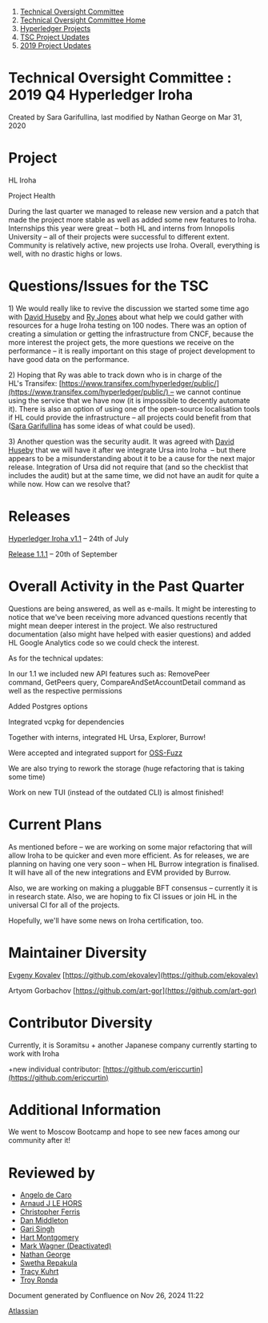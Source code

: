 1. [Technical Oversight Committee](index.html)
2. [Technical Oversight Committee Home](Technical-Oversight-Committee-Home_21430274.html)
3. [Hyperledger Projects](Hyperledger-Projects_21447704.html)
4. [TSC Project Updates](TSC-Project-Updates_21430854.html)
5. [2019 Project Updates](2019-Project-Updates_21447735.html)

# Technical Oversight Committee : 2019 Q4 Hyperledger Iroha

Created by Sara Garifullina, last modified by Nathan George on Mar 31, 2020

# Project

HL Iroha

Project Health

During the last quarter we managed to release new version and a patch that made the project more stable as well as added some new features to Iroha. Internships this year were great – both HL and interns from Innopolis University – all of their projects were successful to different extent. Community is relatively active, new projects use Iroha. Overall, everything is well, with no drastic highs or lows. 

# Questions/Issues for the TSC

1\) We would really like to revive the discussion we started some time ago with [David Huseby](https://lf-hyperledger.atlassian.net/wiki/people/5c81ef6e187e8e0b95b0b1e9?ref=confluence) and [Ry Jones](https://lf-hyperledger.atlassian.net/wiki/people/557058:078cecfc-fb17-4d9a-8759-b5b74efa6850?ref=confluence) about what help we could gather with resources for a huge Iroha testing on 100 nodes. There was an option of creating a simulation or getting the infrastructure from CNCF, because the more interest the project gets, the more questions we receive on the performance – it is really important on this stage of project development to have good data on the performance. 

2\) Hoping that Ry was able to track down who is in charge of the HL's Transifex: [https://www.transifex.com/hyperledger/public/](https://www.transifex.com/hyperledger/public/) – we cannot continue using the service that we have now (it is impossible to decently automate it). There is also an option of using one of the open-source localisation tools if HL could provide the infrastructure – all projects could benefit from that ([Sara Garifullina](https://lf-hyperledger.atlassian.net/wiki/people/5b6c115b2c9bd83c03707f95?ref=confluence) has some ideas of what could be used). 

3\) Another question was the security audit. It was agreed with [David Huseby](https://lf-hyperledger.atlassian.net/wiki/people/5c81ef6e187e8e0b95b0b1e9?ref=confluence) that we will have it after we integrate Ursa into Iroha  – but there appears to be a misunderstanding about it to be a cause for the next major release. Integration of Ursa did not require that (and so the checklist that includes the audit) but at the same time, we did not have an audit for quite a while now. How can we resolve that? 

# Releases

[Hyperledger Iroha v1.1](https://github.com/hyperledger/iroha/releases/tag/1.1.0) – 24th of July

[Release 1.1.1](https://github.com/hyperledger/iroha/releases/tag/1.1.1) – 20th of September

# Overall Activity in the Past Quarter

Questions are being answered, as well as e-mails. It might be interesting to notice that we've been receiving more advanced questions recently that might mean deeper interest in the project. We also restructured documentation (also might have helped with easier questions) and added HL Google Analytics code so we could check the interest.

As for the technical updates: 

In our 1.1 we included new API features such as: RemovePeer command, GetPeers query, CompareAndSetAccountDetail command as well as the respective permissions

Added Postgres options

Integrated vcpkg for dependencies

Together with interns, integrated HL Ursa, Explorer, Burrow! 

Were accepted and integrated support for [OSS-Fuzz](https://github.com/google/oss-fuzz)

We are also trying to rework the storage (huge refactoring that is taking some time)

Work on new TUI (instead of the outdated CLI) is almost finished!

# Current Plans

As mentioned before – we are working on some major refactoring that will allow Iroha to be quicker and even more efficient. As for releases, we are planning on having one very soon – when HL Burrow integration is finalised. It will have all of the new integrations and EVM provided by Burrow. 

Also, we are working on making a pluggable BFT consensus – currently it is in research state. Also, we are hoping to fix CI issues or join HL in the universal CI for all of the projects. 

Hopefully, we'll have some news on Iroha certification, too. 

# Maintainer Diversity

[Evgeny Kovalev](https://lf-hyperledger.atlassian.net/wiki/people/712020:594f9075-4294-4635-bee5-2184c91eb7b6?ref=confluence) [https://github.com/ekovalev](https://github.com/ekovalev)

Artyom Gorbachov [https://github.com/art-gor](https://github.com/art-gor)

# Contributor Diversity

Currently, it is Soramitsu + another Japanese company currently starting to work with Iroha

+new individual contributor: [https://github.com/ericcurtin](https://github.com/ericcurtin)

# Additional Information

We went to Moscow Bootcamp and hope to see new faces among our community after it! 

# Reviewed by

- [Angelo de Caro](https://lf-hyperledger.atlassian.net/wiki/people/70121:d6b0f0e4-825f-4f16-88e1-4d14e95f2f10?ref=confluence)
- [Arnaud J LE HORS](https://lf-hyperledger.atlassian.net/wiki/people/70121:0e75e3b8-500a-4067-9f7e-ed46e91bcb9d?ref=confluence)
- [Christopher Ferris](https://lf-hyperledger.atlassian.net/wiki/people/5abb903a8724022aa9070581?ref=confluence)
- [Dan Middleton](https://lf-hyperledger.atlassian.net/wiki/people/712020:2979764a-3998-4ef1-8810-60b799067924?ref=confluence)
- [Gari Singh](https://lf-hyperledger.atlassian.net/wiki/people/557058:51429e31-90f4-4684-b7cd-9a4fe15ff188?ref=confluence)
- [Hart Montgomery](https://lf-hyperledger.atlassian.net/wiki/people/712020:86f447c0-86dc-43b3-ac03-6a31923bbb84?ref=confluence)
- [Mark Wagner (Deactivated)](https://lf-hyperledger.atlassian.net/wiki/people/70121:81b88945-c9ef-40fe-9224-207bdb280922?ref=confluence)
- [Nathan George](https://lf-hyperledger.atlassian.net/wiki/people/712020:3e7556ab-cdb8-47f5-8b68-12a3378021fd?ref=confluence)
- [Swetha Repakula](https://lf-hyperledger.atlassian.net/wiki/people/712020:503b5691-8e92-4d2d-83d3-e9e74d296436?ref=confluence)
- [Tracy Kuhrt](https://lf-hyperledger.atlassian.net/wiki/people/712020:eb6ae9c3-aa8e-40ba-9dab-a6969b1ac52e?ref=confluence)
- [Troy Ronda](https://lf-hyperledger.atlassian.net/wiki/people/557058:c854f35a-2b58-4be3-9003-ca2a67495580?ref=confluence)

Document generated by Confluence on Nov 26, 2024 11:22

[Atlassian](http://www.atlassian.com/)
